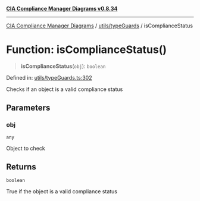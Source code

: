 [**CIA Compliance Manager Diagrams v0.8.34**](../../../README.md)

***

[CIA Compliance Manager Diagrams](../../../modules.md) / [utils/typeGuards](../README.md) / isComplianceStatus

# Function: isComplianceStatus()

> **isComplianceStatus**(`obj`): `boolean`

Defined in: [utils/typeGuards.ts:302](https://github.com/Hack23/cia-compliance-manager/blob/a33140701dae02a85d2f0d957645dda4d2c4da41/src/utils/typeGuards.ts#L302)

Checks if an object is a valid compliance status

## Parameters

### obj

`any`

Object to check

## Returns

`boolean`

True if the object is a valid compliance status
